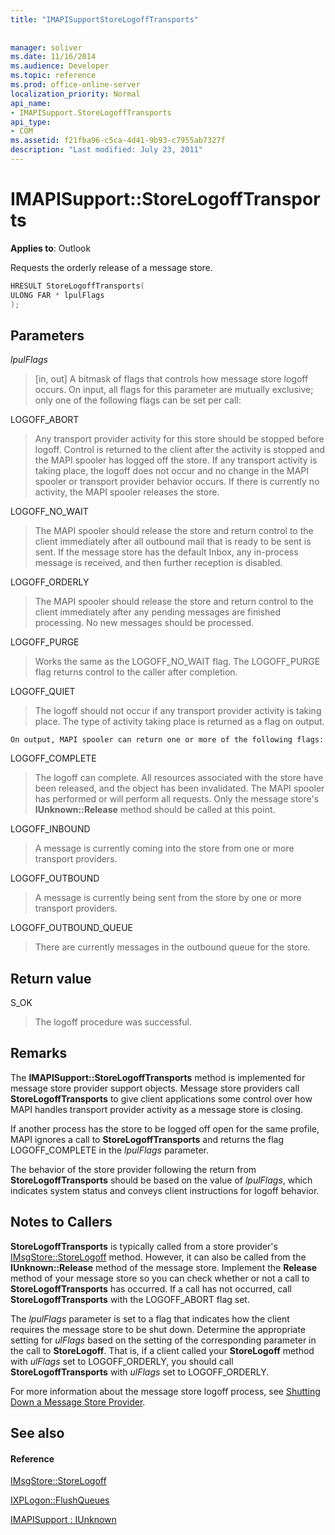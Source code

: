 ```yaml
---
title: "IMAPISupportStoreLogoffTransports"
 
 
manager: soliver
ms.date: 11/16/2014
ms.audience: Developer
ms.topic: reference
ms.prod: office-online-server
localization_priority: Normal
api_name:
- IMAPISupport.StoreLogoffTransports
api_type:
- COM
ms.assetid: f21fba96-c5ca-4d41-9b93-c7955ab7327f
description: "Last modified: July 23, 2011"
---
```


# IMAPISupport::StoreLogoffTransports

  
  
**Applies to**: Outlook 
  
Requests the orderly release of a message store.
  
```cpp
HRESULT StoreLogoffTransports(
ULONG FAR * lpulFlags
);
```

## Parameters

 _lpulFlags_
  
> [in, out] A bitmask of flags that controls how message store logoff occurs. On input, all flags for this parameter are mutually exclusive; only one of the following flags can be set per call:
    
LOGOFF_ABORT 
  
> Any transport provider activity for this store should be stopped before logoff. Control is returned to the client after the activity is stopped and the MAPI spooler has logged off the store. If any transport activity is taking place, the logoff does not occur and no change in the MAPI spooler or transport provider behavior occurs. If there is currently no activity, the MAPI spooler releases the store. 
    
LOGOFF_NO_WAIT 
  
> The MAPI spooler should release the store and return control to the client immediately after all outbound mail that is ready to be sent is sent. If the message store has the default Inbox, any in-process message is received, and then further reception is disabled. 
    
LOGOFF_ORDERLY 
  
> The MAPI spooler should release the store and return control to the client immediately after any pending messages are finished processing. No new messages should be processed. 
    
LOGOFF_PURGE 
  
> Works the same as the LOGOFF_NO_WAIT flag. The LOGOFF_PURGE flag returns control to the caller after completion. 
    
LOGOFF_QUIET 
  
> The logoff should not occur if any transport provider activity is taking place. The type of activity taking place is returned as a flag on output.
    
    On output, MAPI spooler can return one or more of the following flags:
    
LOGOFF_COMPLETE 
  
> The logoff can complete. All resources associated with the store have been released, and the object has been invalidated. The MAPI spooler has performed or will perform all requests. Only the message store's **IUnknown::Release** method should be called at this point. 
    
LOGOFF_INBOUND 
  
> A message is currently coming into the store from one or more transport providers. 
    
LOGOFF_OUTBOUND 
  
> A message is currently being sent from the store by one or more transport providers. 
    
LOGOFF_OUTBOUND_QUEUE 
  
> There are currently messages in the outbound queue for the store.
    
## Return value

S_OK 
  
> The logoff procedure was successful.
    
## Remarks

The **IMAPISupport::StoreLogoffTransports** method is implemented for message store provider support objects. Message store providers call **StoreLogoffTransports** to give client applications some control over how MAPI handles transport provider activity as a message store is closing. 
  
If another process has the store to be logged off open for the same profile, MAPI ignores a call to **StoreLogoffTransports** and returns the flag LOGOFF_COMPLETE in the  _lpulFlags_ parameter. 
  
The behavior of the store provider following the return from **StoreLogoffTransports** should be based on the value of  _lpulFlags_, which indicates system status and conveys client instructions for logoff behavior. 
  
## Notes to Callers

 **StoreLogoffTransports** is typically called from a store provider's [IMsgStore::StoreLogoff](imsgstore-storelogoff.md) method. However, it can also be called from the **IUnknown::Release** method of the message store. Implement the **Release** method of your message store so you can check whether or not a call to **StoreLogoffTransports** has occurred. If a call has not occurred, call **StoreLogoffTransports** with the LOGOFF_ABORT flag set. 
  
The  _lpulFlags_ parameter is set to a flag that indicates how the client requires the message store to be shut down. Determine the appropriate setting for  _ulFlags_ based on the setting of the corresponding parameter in the call to **StoreLogoff**. That is, if a client called your **StoreLogoff** method with  _ulFlags_ set to LOGOFF_ORDERLY, you should call **StoreLogoffTransports** with  _ulFlags_ set to LOGOFF_ORDERLY. 
  
For more information about the message store logoff process, see [Shutting Down a Message Store Provider](shutting-down-a-message-store-provider.md).
  
## See also

#### Reference

[IMsgStore::StoreLogoff](imsgstore-storelogoff.md)
  
[IXPLogon::FlushQueues](ixplogon-flushqueues.md)
  
[IMAPISupport : IUnknown](imapisupportiunknown.md)

